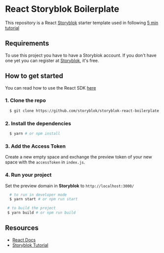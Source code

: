 # React Storyblok Boilerplate

This repository is a React [Storyblok](https://www.storyblok.com/) starter template used in following [5 min tutorial]()

## Requirements

To use this project you have to have a Storyblok account. If you don't have one yet you can register at [Storyblok](https://app.storyblok.com/), it's free.

## How to get started

You can read how to use the React SDK [here](https://github.com/storyblok/storyblok-react) 

### 1. Clone the repo

```sh
  $ git clone https://github.com/storyblok/storyblok-react-boilerplate
```

### 2. Install the dependencies
```sh
  $ yarn # or npm install
```

### 3. Add the Access Token

Create a new empty space and exchange the preview token of your new space with the `accessToken` in `index.js`.

### 4. Run your project

Set the preview domain in <strong>Storyblok</strong> to `http://localhost:3000/`

```sh
  # to run in developer mode
  $ yarn start # or npm run start
 ```

 ```sh
  # to build the project
  $ yarn build # or npm run build
 ```

 ## Resources

- [React Docs](https://reactjs.org/docs/getting-started.html)
- [Storyblok Tutorial]()